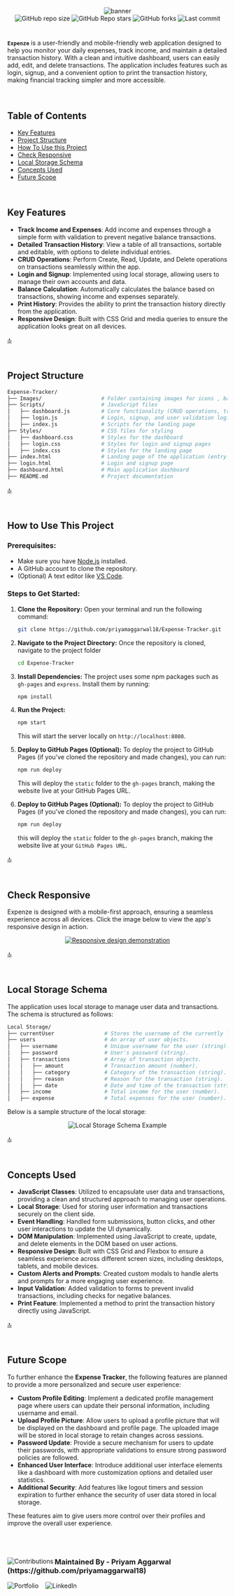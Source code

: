 <div align="center">
  <img src="./static/Images/expenze.png" alt="banner" />
</div>
<div align="center">
  <img alt="GitHub repo size" src="https://img.shields.io/github/repo-size/priyamaggarwal18/Expense-Tracker?style=for-the-badge&color=orange">
  <img alt="GitHub Repo stars" src="https://img.shields.io/github/stars/priyamaggarwal18/Expense-Tracker?style=for-the-badge&color=orange">
  <img alt="GitHub forks" src="https://img.shields.io/github/forks/priyamaggarwal18/Expense-Tracker?style=for-the-badge&color=orange">
  <img alt="Last commit" src="https://img.shields.io/github/last-commit/priyamaggarwal18/Expense-Tracker?style=for-the-badge&color=orange">
</div>



# 

**```Expenze```** is a user-friendly and mobile-friendly web application designed to help you monitor your daily expenses, track income, and maintain a detailed transaction history. With a clean and intuitive dashboard, users can easily add, edit, and delete transactions. The application includes features such as login, signup, and a convenient option to print the transaction history, making financial tracking simpler and more accessible.


<br>

## Table of Contents

- [Key Features](#key-features)
- [Project Structure](#project-structure)
- [How To Use this Project](#how-to-use-this-project)
- [Check Responsive](#check-responsive)
- [Local Storage Schema](#local-storage-schema)
- [Concepts Used](#concepts-used)
- [Future Scope](#future-scope)

<br>

## Key Features

- **Track Income and Expenses**: Add income and expenses through a simple form with validation to prevent negative balance transactions.
- **Detailed Transaction History**: View a table of all transactions, sortable and editable, with options to delete individual entries.
- **CRUD Operations**: Perform Create, Read, Update, and Delete operations on transactions seamlessly within the app.
- **Login and Signup**: Implemented using local storage, allowing users to manage their own accounts and data.
- **Balance Calculation**: Automatically calculates the balance based on transactions, showing income and expenses separately.
- **Print History**: Provides the ability to print the transaction history directly from the application.
- **Responsive Design**: Built with CSS Grid and media queries to ensure the application looks great on all devices.


[🔝](#table-of-contents)

<br>

## Project Structure 

```bash
Expense-Tracker/
├── Images/                   # Folder containing images for icons , backgrounds etc.
├── Scripts/                  # JavaScript files
│   ├── dashboard.js          # Core functionality (CRUD operations, transaction handling , print history)
│   ├── login.js              # Login, signup, and user validation logic
│   ├── index.js              # Scripts for the landing page
├── Styles/                   # CSS files for styling
│   ├── dashboard.css         # Styles for the dashboard
│   ├── login.css             # Styles for login and signup pages
│   ├── index.css             # Styles for the landing page
├── index.html                # Landing page of the application (entry point)
├── login.html                # Login and signup page
├── dashboard.html            # Main application dashboard
├── README.md                 # Project documentation
```
[🔝](#table-of-contents)

<br>

## How to Use This Project

### Prerequisites:
- Make sure you have [Node.js](https://nodejs.org/en/) installed.
- A GitHub account to clone the repository.
- (Optional) A text editor like [VS Code](https://code.visualstudio.com/).

### Steps to Get Started:

1. **Clone the Repository:**
   Open your terminal and run the following command:
   ```bash
   git clone https://github.com/priyamaggarwal18/Expense-Tracker.git
   ```
   
2. **Navigate to the Project Directory:**
   Once the repository is cloned, navigate to the project folder
   ```bash
   cd Expense-Tracker
   ```
3. **Install Dependencies:**
  The project uses some npm packages such as ```gh-pages``` and ```express```. Install them by running:
   ```bash
   npm install
   ```
4. **Run the Project:**
   ```bash
   npm start
   ```
   This will start the server locally on ```http://localhost:8080```.
5. **Deploy to GitHub Pages (Optional):**
   To deploy the project to GitHub Pages (if you've cloned the repository and made changes), you can run:
   ```bash
   npm run deploy
   ```
   This will deploy the ```static``` folder to the ```gh-pages``` branch, making the website live at your GitHub Pages URL.
   
6. **Deploy to GitHub Pages (Optional):**
    To deploy the project to GitHub Pages (if you've cloned the repository and made changes), you can run:
    ```bash
    npm run deploy
    ```
    this will deploy the ```static``` folder to the ```gh-pages``` branch, making the website live at your ```GitHub Pages URL```.

[🔝](#table-of-contents)

   <br>

## Check Responsive

Expenze is designed with a mobile-first approach, ensuring a seamless experience across all devices. Click the image below to view the app's responsive design in action.

<div align="center">
  <a href="https://ui.dev/amiresponsive?url=https://priyamaggarwal18.github.io/Expense-Tracker/" target="_blank">
    <img src="./static/Images/responsive.png" alt="Responsive design demonstration" />
  </a>
</div>

[🔝](#table-of-contents)

<br>

## Local Storage Schema

The application uses local storage to manage user data and transactions. The schema is structured as follows:

```bash
Local Storage/
├── currentUser                # Stores the username of the currently logged-in user as a string.
├── users                      # An array of user objects.
│   ├── username               # Unique username for the user (string).
│   ├── password               # User's password (string).
│   ├── transactions           # Array of transaction objects.
│   │   ├── amount             # Transaction amount (number).
│   │   ├── category           # Category of the transaction (string).
│   │   ├── reason             # Reason for the transaction (string).
│   │   ├── date               # Date and time of the transaction (string).
│   ├── income                 # Total income for the user (number).
│   ├── expense                # Total expenses for the user (number).
```
Below is a sample structure of the local storage:

<div align="center">
  <img src="./static/Images/local_storage.png" alt="Local Storage Schema Example" />
</div>

[🔝](#table-of-contents)

<br>

## Concepts Used

- **JavaScript Classes**: Utilized to encapsulate user data and transactions, providing a clean and structured approach to managing user operations.
- **Local Storage**: Used for storing user information and transactions securely on the client side.
- **Event Handling**: Handled form submissions, button clicks, and other user interactions to update the UI dynamically.
- **DOM Manipulation**: Implemented using JavaScript to create, update, and delete elements in the DOM based on user actions.
- **Responsive Design**: Built with CSS Grid and Flexbox to ensure a seamless experience across different screen sizes, including desktops, tablets, and mobile devices.
- **Custom Alerts and Prompts**: Created custom modals to handle alerts and prompts for a more engaging user experience.
- **Input Validation**: Added validation to forms to prevent invalid transactions, including checks for negative balances.
- **Print Feature**: Implemented a method to print the transaction history directly using JavaScript.

[🔝](#table-of-contents)

<br>

## Future Scope
To further enhance the **Expense Tracker**, the following features are planned to provide a more personalized and secure user experience:

- **Custom Profile Editing**: Implement a dedicated profile management page where users can update their personal information, including username and email.
- **Upload Profile Picture**: Allow users to upload a profile picture that will be displayed on the dashboard and profile page. The uploaded image will be stored in local storage to retain changes across sessions.
- **Password Update**: Provide a secure mechanism for users to update their passwords, with appropriate validations to ensure strong password policies are followed.
- **Enhanced User Interface**: Introduce additional user interface elements like a dashboard with more customization options and detailed user statistics.
- **Additional Security**: Add features like logout timers and session expiration to further enhance the security of user data stored in local storage.

These features aim to give users more control over their profiles and improve the overall user experience.

<br>

# 
<div>
  <img src="https://contrib.rocks/image?repo=priyamaggarwal18/Game_Hub1" alt="Contributions" align="left">
  <h3 align="left">Maintained By - Priyam Aggarwal (https://github.com/priyamaggarwal18)</h3>
    <a href="https://priyamaggarwal18.github.io/Portfolio2.0/" target="_blank" style="text-decoration: none;">
    <img src="https://img.shields.io/badge/Portfolio-%23000000.svg?style=for-the-badge&logo=web&logoColor=white" alt="Portfolio">
  </a>&nbsp&nbsp;
  <a href="https://www.linkedin.com/in/priyamaggarwal" target="_blank" style="text-decoration: none;">
  <img src="https://img.shields.io/badge/LinkedIn-%230077B5.svg?style=for-the-badge&logo=linkedin&logoColor=white" alt="LinkedIn">
</a>&nbsp&nbsp;
</div>
